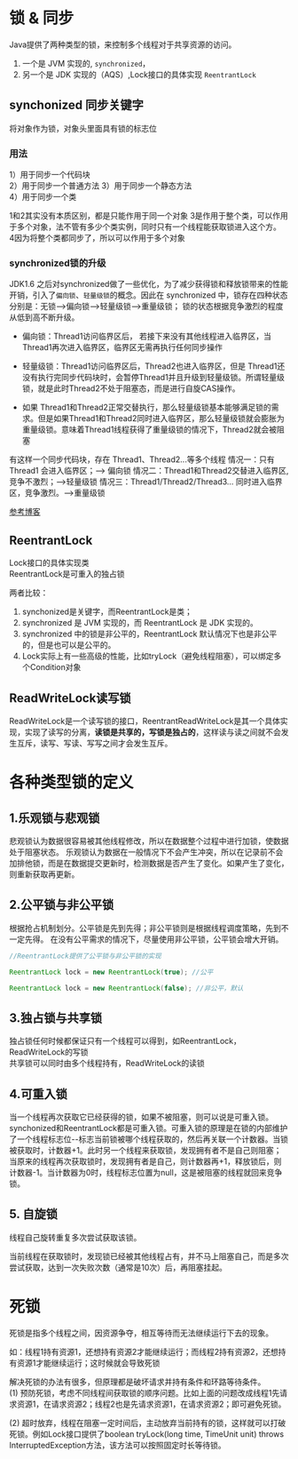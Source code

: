 # 锁 & 同步
Java提供了两种类型的锁，来控制多个线程对于共享资源的访问。
1. 一个是 JVM 实现的, `synchronized`，
2. 另一个是 JDK 实现的（AQS）,Lock接口的具体实现 `ReentrantLock`


## synchonized 同步关键字
将对象作为锁，对象头里面具有锁的标志位

### 用法
1）用于同步一个代码块  
2）用于同步一个普通方法
3）用于同步一个静态方法  
4）用于同步一个类  

1和2其实没有本质区别，都是只能作用于同一个对象
3是作用于整个类，可以作用于多个对象，法不管有多少个类实例，同时只有一个线程能获取锁进入这个方。  
4因为将整个类都同步了，所以可以作用于多个对象 

### synchronized锁的升级
JDK1.6 之后对synchronized做了一些优化，为了减少获得锁和释放锁带来的性能开销，引入了`偏向锁`、`轻量级锁`的概念。因此在 synchronized 中，锁存在四种状态 分别是：无锁-->偏向锁-->轻量级锁-->重量级锁； 锁的状态根据竞争激烈的程度从低到高不断升级。

- 偏向锁：Thread1访问临界区后， 若接下来没有其他线程进入临界区，当Thread1再次进入临界区，临界区无需再执行任何同步操作

- 轻量级锁：Thread1访问临界区后，Thread2也进入临界区，但是 Thread1还没有执行完同步代码块时，会暂停Thread1并且升级到轻量级锁。所谓轻量级锁，就是此时Thread2不处于阻塞态，而是进行自旋CAS操作。

- 如果 Thread1和Thread2正常交替执行，那么轻量级锁基本能够满足锁的需求。但是如果Thread1和Thread2同时进入临界区，那么轻量级锁就会膨胀为重量级锁。意味着Thread1线程获得了重量级锁的情况下，Thread2就会被阻塞

有这样一个同步代码块，存在 Thread1、Thread2...等多个线程
情况一：只有 Thread1 会进入临界区；--> 偏向锁
情况二：Thread1和Thread2交替进入临界区,竞争不激烈；-->轻量级锁
情况三：Thread1/Thread2/Thread3… 同时进入临界区，竞争激烈。-->重量级锁



[参考博客](https://www.cnblogs.com/snow-man/p/10874464.html)

## ReentrantLock
Lock接口的具体实现类  
ReentrantLock是可重入的独占锁

两者比较：
1. synchonized是关键字，而ReentrantLock是类；
2. synchronized 是 JVM 实现的，而 ReentrantLock 是 JDK 实现的。
3. synchronized 中的锁是非公平的，ReentrantLock 默认情况下也是非公平的，但是也可以是公平的。
4. Lock实际上有一些高级的性能，比如tryLock（避免线程阻塞），可以绑定多个Condition对象


## ReadWriteLock读写锁
ReadWriteLock是一个读写锁的接口，ReentrantReadWriteLock是其一个具体实现，实现了读写的分离，**读锁是共享的，写锁是独占的**，这样读与读之间就不会发生互斥，读写、写读、写写之间才会发生互斥。


# 各种类型锁的定义
## 1.乐观锁与悲观锁
悲观锁认为数据很容易被其他线程修改，所以在数据整个过程中进行加锁，使数据处于阻塞状态。
乐观锁认为数据在一般情况下不会产生冲突，所以在记录前不会加排他锁，而是在数据提交更新时，检测数据是否产生了变化。如果产生了变化，则重新获取再更新。

## 2.公平锁与非公平锁
根据抢占机制划分。公平锁是先到先得；非公平锁则是根据线程调度策略，先到不一定先得。
在没有公平需求的情况下，尽量使用非公平锁，公平锁会增大开销。

```java
//ReentrantLock提供了公平锁与非公平锁的实现

ReentrantLock lock = new ReentrantLock(true); //公平

ReentrantLock lock = new ReentrantLock(false); //非公平，默认
```
## 3.独占锁与共享锁
独占锁任何时候都保证只有一个线程可以得到，如ReentrantLock，ReadWriteLock的写锁  
共享锁可以同时由多个线程持有，ReadWriteLock的读锁  

## 4.可重入锁
当一个线程再次获取它已经获得的锁，如果不被阻塞，则可以说是可重入锁。
synchonized和ReentrantLock都是可重入锁。可重入锁的原理是在锁的内部维护了一个线程标志位--标志当前锁被哪个线程获取的，然后再关联一个计数器。当锁被获取时，计数器+1。此时另一个线程来获取锁，发现拥有者不是自己则阻塞；当原来的线程再次获取锁时，发现拥有者是自己，则计数器再+1，释放锁后，则计数器-1。当计数器为0时，线程标志位置为null，这是被阻塞的线程就回来竞争锁。

## 5. 自旋锁

线程自己旋转重复多次尝试获取该锁。

当前线程在获取锁时，发现锁已经被其他线程占有，并不马上阻塞自己，而是多次尝试获取，达到一次失败次数（通常是10次）后，再阻塞挂起。


#  死锁

死锁是指多个线程之间，因资源争夺，相互等待而无法继续运行下去的现象。

如：线程1持有资源1，还想持有资源2才能继续运行；而线程2持有资源2，还想持有资源1才能继续运行；这时候就会导致死锁

解决死锁的办法有很多，但原理都是破坏请求并持有条件和环路等待条件。  
(1) 预防死锁，考虑不同线程间获取锁的顺序问题。比如上面的问题改成线程1先请求资源1，在请求资源2；线程2也是先请求资源1，在请求资源2；即可避免死锁。

(2) 超时放弃，线程在阻塞一定时间后，主动放弃当前持有的锁，这样就可以打破死锁。例如Lock接口提供了boolean tryLock(long time, TimeUnit unit) throws InterruptedException方法，该方法可以按照固定时长等待锁。